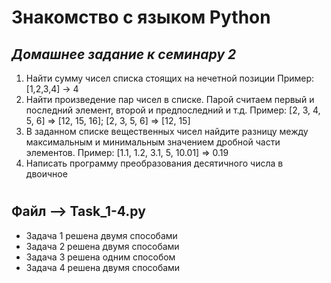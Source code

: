 # **Знакомство с языком Python**

## *Домашнее задание к семинару 2*

1. Найти сумму чисел списка стоящих на нечетной позиции
Пример:[1,2,3,4] -> 4
2. Найти произведение пар чисел в списке. Парой считаем первый и последний элемент, второй и предпоследний и т.д. 
Пример: [2, 3, 4, 5, 6] => [12, 15, 16]; [2, 3, 5, 6] => [12, 15] 
3. В заданном списке вещественных чисел найдите разницу между максимальным и минимальным значением дробной части элементов. 
Пример: [1.1, 1.2, 3.1, 5, 10.01] => 0.19
4. Написать программу преобразования десятичного числа в двоичное

#

## Файл -->  Task_1-4.py
- Задача 1 решена двумя способами
- Задача 2 решена двумя способами
- Задача 3 решена одним способом
- Задача 4 решена двумя способами

